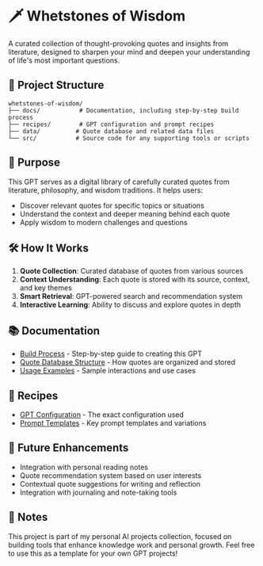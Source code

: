 # 🗡️ Whetstones of Wisdom

A curated collection of thought-provoking quotes and insights from literature, designed to sharpen your mind and deepen your understanding of life's most important questions.

## 📁 Project Structure

```
whetstones-of-wisdom/
├── docs/           # Documentation, including step-by-step build process
├── recipes/        # GPT configuration and prompt recipes
├── data/          # Quote database and related data files
└── src/           # Source code for any supporting tools or scripts
```

## 🎯 Purpose

This GPT serves as a digital library of carefully curated quotes from literature, philosophy, and wisdom traditions. It helps users:
- Discover relevant quotes for specific topics or situations
- Understand the context and deeper meaning behind each quote
- Apply wisdom to modern challenges and questions

## 🛠️ How It Works

1. **Quote Collection**: Curated database of quotes from various sources
2. **Context Understanding**: Each quote is stored with its source, context, and key themes
3. **Smart Retrieval**: GPT-powered search and recommendation system
4. **Interactive Learning**: Ability to discuss and explore quotes in depth

## 📚 Documentation

- [Build Process](./docs/build_process.md) - Step-by-step guide to creating this GPT
- [Quote Database Structure](./docs/data_structure.md) - How quotes are organized and stored
- [Usage Examples](./docs/examples.md) - Sample interactions and use cases

## 🔧 Recipes

- [GPT Configuration](./recipes/gpt_config.md) - The exact configuration used
- [Prompt Templates](./recipes/prompts.md) - Key prompt templates and variations

## 🚀 Future Enhancements

- Integration with personal reading notes
- Quote recommendation system based on user interests
- Contextual quote suggestions for writing and reflection
- Integration with journaling and note-taking tools

## 📝 Notes

This project is part of my personal AI projects collection, focused on building tools that enhance knowledge work and personal growth. Feel free to use this as a template for your own GPT projects! 
